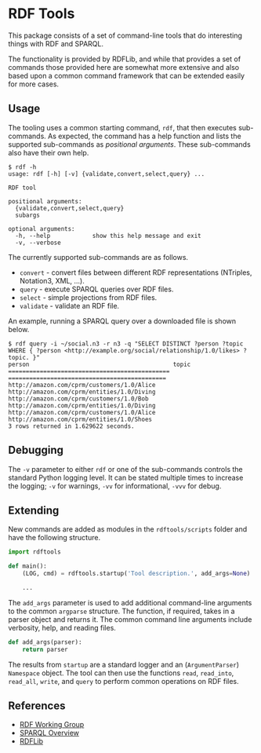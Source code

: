 # RDF Tools

This package consists of a set of command-line tools that do interesting things with RDF and SPARQL.

The functionality is provided by RDFLib, and while that provides a set of commands those provided here are somewhat more extensive and also based upon a common command framework that can be extended easily for more cases.

## Usage

The tooling uses a common starting command, `rdf`, that then executes sub-commands. As expected, the command has a help function and lists the supported sub-commands as _positional arguments_. These sub-commands also have their own help.

```
$ rdf -h
usage: rdf [-h] [-v] {validate,convert,select,query} ...

RDF tool

positional arguments:
  {validate,convert,select,query}
  subargs

optional arguments:
  -h, --help            show this help message and exit
  -v, --verbose
```

The currently supported sub-commands are as follows.

* `convert` - convert files between different RDF representations (NTriples, Notation3, XML, ...).
* `query` - execute SPARQL queries over RDF files.
* `select` - simple projections from RDF files.
* `validate` - validate an RDF file.

An example, running a SPARQL query over a downloaded file is shown below.

```
$ rdf query -i ~/social.n3 -r n3 -q "SELECT DISTINCT ?person ?topic WHERE { ?person <http://example.org/social/relationship/1.0/likes> ?topic. }"
person                                         topic
============================================== =============================================
http://amazon.com/cprm/customers/1.0/Alice     http://amazon.com/cprm/entities/1.0/Diving
http://amazon.com/cprm/customers/1.0/Bob       http://amazon.com/cprm/entities/1.0/Diving
http://amazon.com/cprm/customers/1.0/Alice     http://amazon.com/cprm/entities/1.0/Shoes
3 rows returned in 1.629622 seconds.
```

## Debugging

The `-v` parameter to either `rdf` or one of the sub-commands controls the standard Python logging level. It can be stated multiple times to increase the logging; `-v` for warnings, `-vv` for informational, `-vvv` for debug.

## Extending

New commands are added as modules in the `rdftools/scripts` folder and have the following structure.

```python
import rdftools

def main():
    (LOG, cmd) = rdftools.startup('Tool description.', add_args=None)

    ...
```

The `add_args` parameter is used to add additional command-line arguments to the common `argparse` structure. The function, if required, takes in a parser object and returns it. The common command line arguments include verbosity, help, and reading files.

```python
def add_args(parser):
    return parser

```

The results from `startup` are a standard logger and an (`ArgumentParser`) `Namespace` object. The tool can then use the functions `read`, `read_into`, `read_all`, `write`, and `query` to perform common operations on RDF files.

## References

* [RDF Working Group](https://www.w3.org/2011/rdf-wg/wiki/Main_Page)
* [SPARQL Overview](https://www.w3.org/TR/sparql11-overview/)
* [RDFLib](https://github.com/RDFLib/rdflib)

